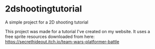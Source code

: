 # 2dshootingtutorial
A simple project for a 2D shooting tutorial 

This project was made for a tutorial I've created on my website.
It uses a free sprite resources downloaded from here: https://secrethideout.itch.io/team-wars-platformer-battle
